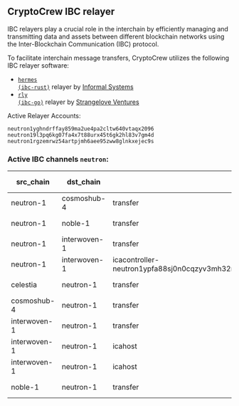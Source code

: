 ## CryptoCrew IBC relayer
IBC relayers play a crucial role in the interchain by efficiently managing and transmitting data and assets between different blockchain networks using the Inter-Blockchain Communication (IBC) protocol.

To facilitate interchain message transfers, CryptoCrew utilizes the following IBC relayer software: 
- <a href="https://github.com/informalsystems/hermes"><code>hermes (ibc-rust)</code></a> relayer by [Informal Systems](https://github.com/informalsystems)
- <a href="https://github.com/cosmos/relayer"><code>rly (ibc-go)</code></a> relayer by [Strangelove Ventures](https://github.com/strangelove-ventures)

Active Relayer Accounts:
```
neutron1yghndrffay859ma2ue4pa2cltw640vtaqx2096
neutron19l3pq6kg07fa4x7t88urx45t6gk2hl83v7gm4d
neutron1rgzemrwz54artpjmh6aee95zww8glnkxejec9s
```

### Active IBC channels `neutron`:
| src_chain | dst_chain | IBC port | IBC channel |
| --------------- | --------------- | ------------ | ------------------- |
| neutron-1 | cosmoshub-4 | transfer | channel-1 |
| neutron-1 | noble-1 | transfer | channel-30 |
| neutron-1 | interwoven-1 | transfer | channel-6885 |
| neutron-1 | interwoven-1 | icacontroller-neutron1ypfa88sj0n0cqzyv3mh32nqke38xul3cye68c9jyq0y73n4z67zslvr824.drop_PUMP | channel-7028 |
| celestia | neutron-1 | transfer | channel-8 |
| cosmoshub-4 | neutron-1 | transfer | channel-569 |
| interwoven-1 | neutron-1 | transfer | channel-37 |
| interwoven-1 | neutron-1 | icahost | channel-75 |
| interwoven-1 | neutron-1 | icahost | channel-76 |
| noble-1 | neutron-1 | transfer | channel-18 |